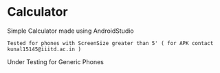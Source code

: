 # Calculator

Simple Calculator made using AndroidStudio 

    Tested for phones with ScreenSize greater than 5' ( for APK contact kunal15145@iiitd.ac.in )
    
Under Testing for Generic Phones

